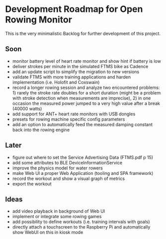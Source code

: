 # Development Roadmap for Open Rowing Monitor

This is the very minimalistic Backlog for further development of this project.

## Soon

* monitor battery level of heart rate monitor and show hint if battery is low
* deliver strokes per minute in the simulated FTMS bike as Cadence
* add an update script to simplify the migration to new versions
* validate FTMS with more training applications and harden implementation (i.e. Holofit and Coxswain)
* record a longer rowing session and analyze two encountered problems: 1) rarely the stroke rate doubles for a short duration (might be a problem with stroke detection when measurements are imprecise), 2) in one occasion the measured power jumped to a very high value after a break (40000 watts)
* add support for ANT+ heart rate monitors with USB dongles
* presets for rowing machine specific config parameters
* add an option to automatically feed the measured damping constant back into the rowing engine

## Later

* figure out where to set the Service Advertising Data (FTMS.pdf p 15)
* add some attributes to BLE DeviceInformationService
* improve the physics model for water rowers
* make Web UI a proper Web Application (tooling and SPA framework)
* record the workout and show a visual graph of metrics
* export the workout

## Ideas

* add video playback in background of Web UI
* implement or integrate some rowing games
* add possibility to define workouts (i.e. training intervals with goals)
* directly attach a touchscreen to the Raspberry Pi and automatically show WebUI on this in kiosk mode

